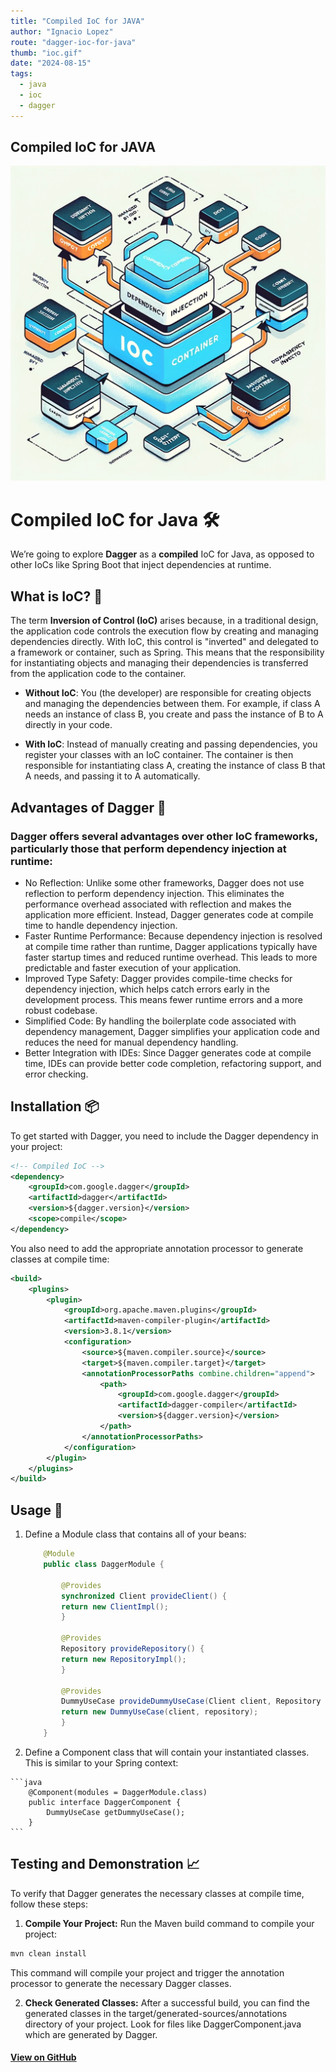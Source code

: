```yaml
---
title: "Compiled IoC for JAVA"
author: "Ignacio Lopez"
route: "dagger-ioc-for-java"
thumb: "ioc.gif"
date: "2024-08-15"
tags:
  - java
  - ioc
  - dagger
---
```


## Compiled IoC for JAVA

![](./images/ioc.webp)
# Compiled IoC for Java 🛠️

We’re going to explore **Dagger** as a **compiled** IoC for Java, as opposed to other IoCs like Spring Boot that inject dependencies at runtime.

## What is IoC? 🤔

The term **Inversion of Control (IoC)** arises because, in a traditional design, the application code controls the execution flow by creating and managing dependencies directly. With IoC, this control is "inverted" and delegated to a framework or container, such as Spring. This means that the responsibility for instantiating objects and managing their dependencies is transferred from the application code to the container.

- **Without IoC**: You (the developer) are responsible for creating objects and managing the dependencies between them. For example, if class A needs an instance of class B, you create and pass the instance of B to A directly in your code.

- **With IoC**: Instead of manually creating and passing dependencies, you register your classes with an IoC container. The container is then responsible for instantiating class A, creating the instance of class B that A needs, and passing it to A automatically.

## Advantages of Dagger 🚀
### Dagger offers several advantages over other IoC frameworks, particularly those that perform dependency injection at runtime:

- No Reflection: Unlike some other frameworks, Dagger does not use reflection to perform dependency injection. This eliminates the performance overhead associated with reflection and makes the application more efficient. Instead, Dagger generates code at compile time to handle dependency injection.
- Faster Runtime Performance: Because dependency injection is resolved at compile time rather than runtime, Dagger applications typically have faster startup times and reduced runtime overhead. This leads to more predictable and faster execution of your application.
- Improved Type Safety: Dagger provides compile-time checks for dependency injection, which helps catch errors early in the development process. This means fewer runtime errors and a more robust codebase.
- Simplified Code: By handling the boilerplate code associated with dependency management, Dagger simplifies your application code and reduces the need for manual dependency handling.
- Better Integration with IDEs: Since Dagger generates code at compile time, IDEs can provide better code completion, refactoring support, and error checking.

## Installation 📦

To get started with Dagger, you need to include the Dagger dependency in your project:

```xml
<!-- Compiled IoC -->  
<dependency>  
    <groupId>com.google.dagger</groupId>  
    <artifactId>dagger</artifactId>  
    <version>${dagger.version}</version>  
    <scope>compile</scope>  
</dependency>
```
You also need to add the appropriate annotation processor to generate classes at compile time:

```xml
<build>  
    <plugins>  
        <plugin>  
            <groupId>org.apache.maven.plugins</groupId>  
            <artifactId>maven-compiler-plugin</artifactId>  
            <version>3.8.1</version>  
            <configuration>  
                <source>${maven.compiler.source}</source>  
                <target>${maven.compiler.target}</target>  
                <annotationProcessorPaths combine.children="append">  
                    <path>  
                        <groupId>com.google.dagger</groupId>  
                        <artifactId>dagger-compiler</artifactId>  
                        <version>${dagger.version}</version>  
                    </path>  
                </annotationProcessorPaths>  
            </configuration>  
        </plugin>  
    </plugins>  
</build>

```

## Usage 🧩
1.  Define a Module class that contains all of your beans:
    
    ```java
        @Module  
        public class DaggerModule {
    
            @Provides  
            synchronized Client provideClient() {  
            return new ClientImpl();  
            }  
        
            @Provides  
            Repository provideRepository() {  
            return new RepositoryImpl();  
            }
          
            @Provides  
            DummyUseCase provideDummyUseCase(Client client, Repository repository) {  
            return new DummyUseCase(client, repository);  
            }  
        }
    ```
   2. Define a Component class that will contain your instantiated classes. This is similar to your Spring context:
    
    ```java
        @Component(modules = DaggerModule.class)  
        public interface DaggerComponent {  
            DummyUseCase getDummyUseCase();  
        }
    ``` 

## Testing and Demonstration 📈
To verify that Dagger generates the necessary classes at compile time, follow these steps:

1. **Compile Your Project:**
Run the Maven build command to compile your project:

```bash
mvn clean install
```
This command will compile your project and trigger the annotation processor to generate the necessary Dagger classes.

2. **Check Generated Classes:**
After a successful build, you can find the generated classes in the target/generated-sources/annotations directory of your project. Look for files like DaggerComponent.java which are generated by Dagger.


#### [View on GitHub](https://github.com/bylidev/byli-lab/releases/tag/DAGGER)